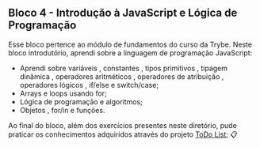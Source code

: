 ## Bloco 4 - Introdução à JavaScript e Lógica de Programação

Esse bloco pertence ao módulo de fundamentos do curso da Trybe. Neste bloco introdutório, aprendi sobre a linguagem de programação JavaScript:
* Aprendi sobre variáveis , constantes , tipos primitivos , tipagem dinâmica , operadores aritméticos , operadores de atribuição , operadores lógicos , if/else e switch/case;
* Arrays e loops usando for;
* Lógica de programação e algoritmos;
* Objetos , for/in e funções.
 
Ao final do bloco, além dos exercícios presentes neste diretório, pude praticar os conhecimentos adquiridos através do projeto [ToDo List](https://github.com/tryber/sd-010-b-project-todo-list/pull/40); :clipboard:
